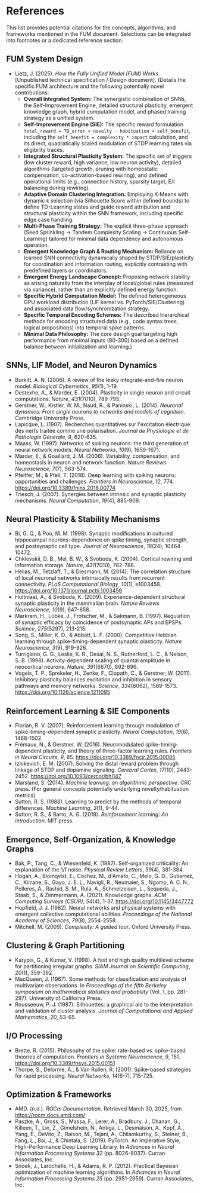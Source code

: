 
# References

This list provides potential citations for the concepts, algorithms, and frameworks mentioned in the FUM document. Selections can be integrated into footnotes or a dedicated reference section.

## FUM System Design

* Lietz, J. (2025). *How the Fully Unified Model (FUM) Works*. [Unpublished technical specification / Design document]. (Details the specific FUM architecture and the following potentially novel contributions:
    * **Overall Integrated System:** The synergistic combination of SNNs, the Self-Improvement Engine, detailed structural plasticity, emergent knowledge graph, hybrid computation model, and phased training strategy as a unified system.
    * **Self-Improvement Engine (SIE):** The specific reward formulation `total_reward = TD_error + novelty - habituation + self_benefit`, including the `self_benefit = complexity * impact` calculation, and its direct, quadratically scaled modulation of STDP learning rates via eligibility traces.
    * **Integrated Structural Plasticity System:** The specific set of triggers (low cluster reward, high variance, low neuron activity), detailed algorithms (targeted growth, pruning with homeostatic compensation, co-activation-based rewiring), and defined operational limits (e.g., connection history, sparsity target, E/I balancing during rewiring).
    * **Adaptive Domain Clustering Integration:** Employing K-Means with dynamic `k` selection (via Silhouette Score within defined bounds) to define TD-Learning states and guide reward attribution and structural plasticity within the SNN framework, including specific edge case handling.
    * **Multi-Phase Training Strategy:** The explicit three-phase approach (Seed Sprinkling -> Tandem Complexity Scaling -> Continuous Self-Learning) tailored for minimal data dependency and autonomous operation.
    * **Emergent Knowledge Graph & Routing Mechanism:** Reliance on learned SNN connectivity dynamically shaped by STDP/SIE/plasticity for coordination and information routing, explicitly contrasting with predefined layers or coordinators.
    * **Emergent Energy Landscape Concept:** Proposing network stability as arising naturally from the interplay of local/global rules (measured via variance), rather than an explicitly defined energy function.
    * **Specific Hybrid Computation Model:** The defined heterogeneous GPU workload distribution (LIF kernel vs. PyTorch/SIE/Clustering) and associated data flow/synchronization strategy.
    * **Specific Temporal Encoding Schemes:** The described hierarchical methods for encoding structured data (e.g., code syntax trees, logical propositions) into temporal spike patterns.
    * **Minimal Data Philosophy:** The core design goal targeting high performance from minimal inputs (80-300) based on a defined balance between initialization and learning.)

## SNNs, LIF Model, and Neuron Dynamics

* Burkitt, A. N. (2006). A review of the leaky integrate-and-fire neuron model. *Biological Cybernetics*, *95*(1), 1-19.
* Destexhe, A., & Marder, E. (2004). Plasticity in single neuron and circuit computations. *Nature*, *431*(7010), 789-795.
* Gerstner, W., Kistler, W. M., Naud, R., & Paninski, L. (2014). *Neuronal dynamics: From single neurons to networks and models of cognition*. Cambridge University Press.
* Lapicque, L. (1907). Recherches quantitatives sur l'excitation électrique des nerfs traitée comme une polarisation. *Journal de Physiologie et de Pathologie Générale*, *9*, 620-635.
* Maass, W. (1997). Networks of spiking neurons: the third generation of neural network models. *Neural Networks*, *10*(9), 1659-1671.
* Marder, E., & Goaillard, J. M. (2006). Variability, compensation, and homeostasis in neuron and network function. *Nature Reviews Neuroscience*, *7*(7), 563-574.
* Pfeiffer, M., & Pfeil, T. (2018). Deep learning with spiking neurons: opportunities and challenges. *Frontiers in Neuroscience*, *12*, 774. https://doi.org/10.3389/fnins.2018.00774
* Triesch, J. (2007). Synergies between intrinsic and synaptic plasticity mechanisms. *Neural Computation*, *19*(4), 885-909.

## Neural Plasticity & Stability Mechanisms

* Bi, G. Q., & Poo, M. M. (1998). Synaptic modifications in cultured hippocampal neurons: dependence on spike timing, synaptic strength, and postsynaptic cell type. *Journal of Neuroscience*, *18*(24), 10464-10472.
* Chklovskii, D. B., Mel, B. W., & Svoboda, K. (2004). Cortical rewiring and information storage. *Nature*, *431*(7010), 782-788.
* Helias, M., Tetzlaff, T., & Diesmann, M. (2014). The correlation structure of local neuronal networks intrinsically results from recurrent connectivity. *PLoS Computational Biology*, *10*(1), e1003458. https://doi.org/10.1371/journal.pcbi.1003458
* Holtmaat, A., & Svoboda, K. (2009). Experience-dependent structural synaptic plasticity in the mammalian brain. *Nature Reviews Neuroscience*, *10*(9), 647-658.
* Markram, H., Lübke, J., Frotscher, M., & Sakmann, B. (1997). Regulation of synaptic efficacy by coincidence of postsynaptic APs and EPSPs. *Science*, *275*(5297), 213-215.
* Song, S., Miller, K. D., & Abbott, L. F. (2000). Competitive Hebbian learning through spike-timing-dependent synaptic plasticity. *Nature Neuroscience*, *3*(9), 919-926.
* Turrigiano, G. G., Leslie, K. R., Desai, N. S., Rutherford, L. C., & Nelson, S. B. (1998). Activity-dependent scaling of quantal amplitude in neocortical neurons. *Nature*, *391*(6670), 892-896.
* Vogels, T. P., Sprekeler, H., Zenke, F., Clopath, C., & Gerstner, W. (2011). Inhibitory plasticity balances excitation and inhibition in sensory pathways and memory networks. *Science*, *334*(6062), 1569-1573. https://doi.org/10.1126/science.1211095

## Reinforcement Learning & SIE Components

* Florian, R. V. (2007). Reinforcement learning through modulation of spike-timing-dependent synaptic plasticity. *Neural Computation*, *19*(6), 1468-1502.
* Frémaux, N., & Gerstner, W. (2016). Neuromodulated spike-timing-dependent plasticity, and theory of three-factor learning rules. *Frontiers in Neural Circuits*, *9*, 85. https://doi.org/10.3389/fncir.2015.00085
* Izhikevich, E. M. (2007). Solving the distal reward problem through linkage of STDP and dopamine signaling. *Cerebral Cortex*, *17*(10), 2443-2452. https://doi.org/10.1093/cercor/bhl147
* Marsland, S. (2014). *Machine learning: an algorithmic perspective*. CRC press. (For general concepts potentially underlying novelty/habituation metrics)
* Sutton, R. S. (1988). Learning to predict by the methods of temporal differences. *Machine Learning*, *3*(1), 9-44.
* Sutton, R. S., & Barto, A. G. (2018). *Reinforcement learning: An introduction*. MIT press.

## Emergence, Self-Organization, & Knowledge Graphs

* Bak, P., Tang, C., & Wiesenfeld, K. (1987). Self-organized criticality: An explanation of the 1/f noise. *Physical Review Letters*, *59*(4), 381-384.
* Hogan, A., Blomqvist, E., Cochez, M., d'Amato, C., Melo, G. D., Gutierrez, C., Kirrane, S., Gayo, J. E. L., Navigli, R., Neumaier, S., Ngomo, A. C. N., Polleres, A., Rashid, S. M., Rula, A., Schmelzeisen, L., Sequeda, J., Staab, S., & Zimmermann, A. (2021). Knowledge graphs. *ACM Computing Surveys (CSUR)*, *54*(4), 1-37. https://doi.org/10.1145/3447772
* Hopfield, J. J. (1982). Neural networks and physical systems with emergent collective computational abilities. *Proceedings of the National Academy of Sciences*, *79*(8), 2554-2558.
* Mitchell, M. (2009). *Complexity: A guided tour*. Oxford University Press.

## Clustering & Graph Partitioning

* Karypis, G., & Kumar, V. (1998). A fast and high quality multilevel scheme for partitioning irregular graphs. *SIAM Journal on Scientific Computing*, *20*(1), 359-392.
* MacQueen, J. (1967). Some methods for classification and analysis of multivariate observations. In *Proceedings of the fifth Berkeley symposium on mathematical statistics and probability* (Vol. 1, pp. 281-297). University of California Press.
* Rousseeuw, P. J. (1987). Silhouettes: a graphical aid to the interpretation and validation of cluster analysis. *Journal of Computational and Applied Mathematics*, *20*, 53-65.

## I/O Processing

* Brette, R. (2015). Philosophy of the spike: rate-based vs. spike-based theories of computation. *Frontiers in Systems Neuroscience*, *9*, 151. https://doi.org/10.3389/fnsys.2015.00151
* Thorpe, S., Delorme, A., & Van Rullen, R. (2001). Spike-based strategies for rapid processing. *Neural Networks*, *14*(6-7), 715-725.

## Optimization & Frameworks

* AMD. (n.d.). *ROCm Documentation*. Retrieved March 30, 2025, from https://rocm.docs.amd.com/
* Paszke, A., Gross, S., Massa, F., Lerer, A., Bradbury, J., Chanan, G., Killeen, T., Lin, Z., Gimelshein, N., Antiga, L., Desmaison, A., Kopf, A., Yang, E., DeVito, Z., Raison, M., Tejani, A., Chilamkurthy, S., Steiner, B., Fang, L., Bai, J., & Chintala, S. (2019). PyTorch: An Imperative Style, High-Performance Deep Learning Library. In *Advances in Neural Information Processing Systems 32* (pp. 8026-8037). Curran Associates, Inc.
* Snoek, J., Larochelle, H., & Adams, R. P. (2012). Practical Bayesian optimization of machine learning algorithms. In *Advances in Neural Information Processing Systems 25* (pp. 2951-2959). Curran Associates, Inc.
